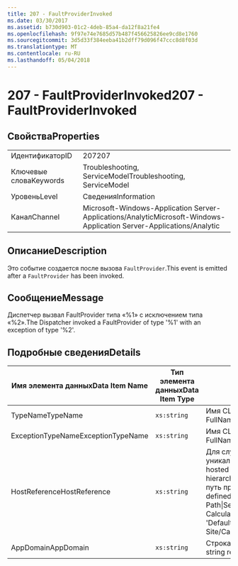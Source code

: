 ```yaml
---
title: 207 - FaultProviderInvoked
ms.date: 03/30/2017
ms.assetid: b730d903-01c2-4deb-85a4-da12f8a21fe4
ms.openlocfilehash: 9f97e74e7685d57b487f456625826ee9cd8e1760
ms.sourcegitcommit: 3d5d33f384eeba41b2dff79d096f47ccc8d8f03d
ms.translationtype: MT
ms.contentlocale: ru-RU
ms.lasthandoff: 05/04/2018
---
```

# <a name="207---faultproviderinvoked"></a><span data-ttu-id="a0ef7-102">207 - FaultProviderInvoked</span><span class="sxs-lookup"><span data-stu-id="a0ef7-102">207 - FaultProviderInvoked</span></span>
## <a name="properties"></a><span data-ttu-id="a0ef7-103">Свойства</span><span class="sxs-lookup"><span data-stu-id="a0ef7-103">Properties</span></span>  
  
|||  
|-|-|  
|<span data-ttu-id="a0ef7-104">Идентификатор</span><span class="sxs-lookup"><span data-stu-id="a0ef7-104">ID</span></span>|<span data-ttu-id="a0ef7-105">207</span><span class="sxs-lookup"><span data-stu-id="a0ef7-105">207</span></span>|  
|<span data-ttu-id="a0ef7-106">Ключевые слова</span><span class="sxs-lookup"><span data-stu-id="a0ef7-106">Keywords</span></span>|<span data-ttu-id="a0ef7-107">Troubleshooting, ServiceModel</span><span class="sxs-lookup"><span data-stu-id="a0ef7-107">Troubleshooting, ServiceModel</span></span>|  
|<span data-ttu-id="a0ef7-108">Уровень</span><span class="sxs-lookup"><span data-stu-id="a0ef7-108">Level</span></span>|<span data-ttu-id="a0ef7-109">Сведения</span><span class="sxs-lookup"><span data-stu-id="a0ef7-109">Information</span></span>|  
|<span data-ttu-id="a0ef7-110">Канал</span><span class="sxs-lookup"><span data-stu-id="a0ef7-110">Channel</span></span>|<span data-ttu-id="a0ef7-111">Microsoft-Windows-Application Server-Applications/Analytic</span><span class="sxs-lookup"><span data-stu-id="a0ef7-111">Microsoft-Windows-Application Server-Applications/Analytic</span></span>|  
  
## <a name="description"></a><span data-ttu-id="a0ef7-112">Описание</span><span class="sxs-lookup"><span data-stu-id="a0ef7-112">Description</span></span>  
 <span data-ttu-id="a0ef7-113">Это событие создается после вызова `FaultProvider`.</span><span class="sxs-lookup"><span data-stu-id="a0ef7-113">This event is emitted after a `FaultProvider` has been invoked.</span></span>  
  
## <a name="message"></a><span data-ttu-id="a0ef7-114">Сообщение</span><span class="sxs-lookup"><span data-stu-id="a0ef7-114">Message</span></span>  
 <span data-ttu-id="a0ef7-115">Диспетчер вызвал FaultProvider типа «%1» с исключением типа «%2».</span><span class="sxs-lookup"><span data-stu-id="a0ef7-115">The Dispatcher invoked a FaultProvider of type '%1' with an exception of type '%2'.</span></span>  
  
## <a name="details"></a><span data-ttu-id="a0ef7-116">Подробные сведения</span><span class="sxs-lookup"><span data-stu-id="a0ef7-116">Details</span></span>  
  
|<span data-ttu-id="a0ef7-117">Имя элемента данных</span><span class="sxs-lookup"><span data-stu-id="a0ef7-117">Data Item Name</span></span>|<span data-ttu-id="a0ef7-118">Тип элемента данных</span><span class="sxs-lookup"><span data-stu-id="a0ef7-118">Data Item Type</span></span>|<span data-ttu-id="a0ef7-119">Описание</span><span class="sxs-lookup"><span data-stu-id="a0ef7-119">Description</span></span>|  
|--------------------|--------------------|-----------------|  
|<span data-ttu-id="a0ef7-120">TypeName</span><span class="sxs-lookup"><span data-stu-id="a0ef7-120">TypeName</span></span>|`xs:string`|<span data-ttu-id="a0ef7-121">Имя CLR FullName типа вызванного инспектора `FaultProvider`.</span><span class="sxs-lookup"><span data-stu-id="a0ef7-121">The CLR FullName of the type of the invoked `FaultProvider`.</span></span>|  
|<span data-ttu-id="a0ef7-122">ExceptionTypeName</span><span class="sxs-lookup"><span data-stu-id="a0ef7-122">ExceptionTypeName</span></span>|`xs:string`|<span data-ttu-id="a0ef7-123">Имя CLR FullName исключения, обработанного `FaultProvider`.</span><span class="sxs-lookup"><span data-stu-id="a0ef7-123">The CLR FullName of the exception that the `FaultProvider` has operated on.</span></span>|  
|<span data-ttu-id="a0ef7-124">HostReference</span><span class="sxs-lookup"><span data-stu-id="a0ef7-124">HostReference</span></span>|`xs:string`|<span data-ttu-id="a0ef7-125">Для служб, размещенных на веб-узле, это поле является уникальным идентификатором службы в веб-иерархии.</span><span class="sxs-lookup"><span data-stu-id="a0ef7-125">For Web-hosted services, this field uniquely identifies the service in the Web hierarchy.</span></span> <span data-ttu-id="a0ef7-126">Ее формат определяется как "веб-сайт имя виртуальный путь приложения&#124;виртуальный путь службы&#124;имя_службы".</span><span class="sxs-lookup"><span data-stu-id="a0ef7-126">Its format is defined as 'Web Site Name Application Virtual Path&#124;Service Virtual Path&#124;ServiceName'.</span></span> <span data-ttu-id="a0ef7-127">Пример: "по умолчанию веб-сайта или CalculatorApplication&#124;/CalculatorService.svc&#124;CalculatorService".</span><span class="sxs-lookup"><span data-stu-id="a0ef7-127">Example: 'Default Web Site/CalculatorApplication&#124;/CalculatorService.svc&#124;CalculatorService'.</span></span>|  
|<span data-ttu-id="a0ef7-128">AppDomain</span><span class="sxs-lookup"><span data-stu-id="a0ef7-128">AppDomain</span></span>|`xs:string`|<span data-ttu-id="a0ef7-129">Строка, возвращаемая AppDomain.CurrentDomain.FriendlyName.</span><span class="sxs-lookup"><span data-stu-id="a0ef7-129">The string returned by AppDomain.CurrentDomain.FriendlyName.</span></span>|
